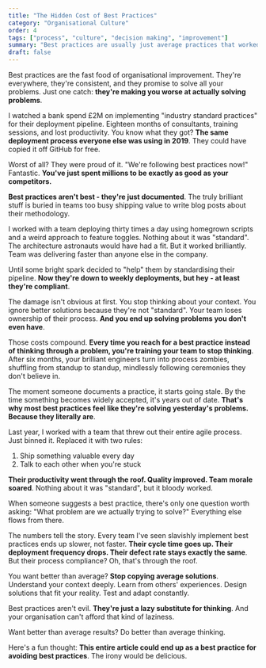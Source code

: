 ```yaml
---
title: "The Hidden Cost of Best Practices"
category: "Organisational Culture"
order: 4
tags: ["process", "culture", "decision making", "improvement"]
summary: "Best practices are usually just average practices that worked somewhere else. Here's why copying them costs more than you think."
draft: false
---
```


Best practices are the fast food of organisational improvement. They're everywhere, they're consistent, and they promise to solve all your problems. Just one catch: **they're making you worse at actually solving problems**.

I watched a bank spend £2M on implementing "industry standard practices" for their deployment pipeline. Eighteen months of consultants, training sessions, and lost productivity. You know what they got? **The same deployment process everyone else was using in 2019**. They could have copied it off GitHub for free.

Worst of all? They were proud of it. "We're following best practices now!" Fantastic. **You've just spent millions to be exactly as good as your competitors.**

**Best practices aren't best - they're just documented**. The truly brilliant stuff is buried in teams too busy shipping value to write blog posts about their methodology.

I worked with a team deploying thirty times a day using homegrown scripts and a weird approach to feature toggles. Nothing about it was "standard". The architecture astronauts would have had a fit. But it worked brilliantly. Team was delivering faster than anyone else in the company.

Until some bright spark decided to "help" them by standardising their pipeline. **Now they're down to weekly deployments, but hey - at least they're compliant**.

The damage isn't obvious at first. You stop thinking about your context. You ignore better solutions because they're not "standard". Your team loses ownership of their process. **And you end up solving problems you don't even have**.

Those costs compound. **Every time you reach for a best practice instead of thinking through a problem, you're training your team to stop thinking**. After six months, your brilliant engineers turn into process zombies, shuffling from standup to standup, mindlessly following ceremonies they don't believe in.

The moment someone documents a practice, it starts going stale. By the time something becomes widely accepted, it's years out of date. **That's why most best practices feel like they're solving yesterday's problems. Because they literally are**.

Last year, I worked with a team that threw out their entire agile process. Just binned it. Replaced it with two rules:
1. Ship something valuable every day
2. Talk to each other when you're stuck

**Their productivity went through the roof. Quality improved. Team morale soared**. Nothing about it was "standard", but it bloody worked.

When someone suggests a best practice, there's only one question worth asking: "What problem are we actually trying to solve?" Everything else flows from there.

The numbers tell the story. Every team I've seen slavishly implement best practices ends up slower, not faster. **Their cycle time goes up. Their deployment frequency drops. Their defect rate stays exactly the same**. But their process compliance? Oh, that's through the roof.

You want better than average? **Stop copying average solutions**. Understand your context deeply. Learn from others' experiences. Design solutions that fit your reality. Test and adapt constantly.

Best practices aren't evil. **They're just a lazy substitute for thinking**. And your organisation can't afford that kind of laziness.

Want better than average results? Do better than average thinking.

Here's a fun thought: **This entire article could end up as a best practice for avoiding best practices**. The irony would be delicious.